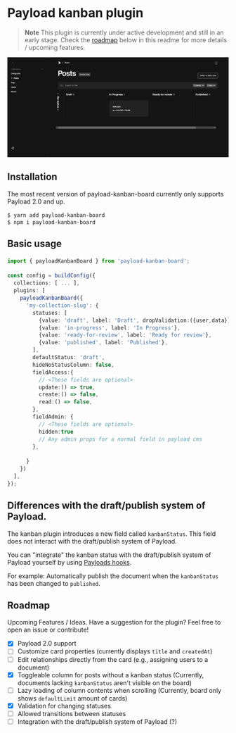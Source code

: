 # Payload kanban plugin

> **Note**
> This plugin is currently under active development and still in an early stage.
> Check the [roadmap](#roadmap) below in this readme for more details / upcoming features.

<picture>
  <source media="(prefers-color-scheme: dark)" src="./preview-dark.png" />
  <source media="(prefers-color-scheme: light)" src="./preview-light.png" />
  <img alt="Shows an image illustrating the payload-kanban-board plugin" src="./preview-dark.png">
</picture>

## Installation

The most recent version of payload-kanban-board currently only supports Payload 2.0 and up.

```shell
$ yarn add payload-kanban-board
$ npm i payload-kanban-board
```

## Basic usage

```typescript
import { payloadKanbanBoard } from 'payload-kanban-board';

const config = buildConfig({
  collections: [ ... ],
  plugins: [
    payloadKanbanBoard({
      'my-collection-slug': {
        statuses: [
          {value: 'draft', label: 'Draft', dropValidation:({user,data})=>return true}, //<dropValidation key is optional>
          {value: 'in-progress', label: 'In Progress'},
          {value: 'ready-for-review', label: 'Ready for review'},
          {value: 'published', label: 'Published'},
        ],
        defaultStatus: 'draft',
        hideNoStatusColumn: false,
        fieldAccess:{
          // <These fields are optional>
          update:() => true,
          create:() => false,
          read:() => false,
        },
        fieldAdmin: {
          // <These fields are optional>
          hidden:true
          // Any admin props for a normal field in payload cms
        },

      }
    })
  ],
});
```

## Differences with the draft/publish system of Payload.

The kanban plugin introduces a new field called `kanbanStatus`. This field does not interact with the draft/publish
system of Payload.

You can "integrate" the kanban status with the draft/publish system of Payload yourself by
using [Payloads hooks](https://payloadcms.com/docs/hooks/overview).

For example: Automatically publish the document when the `kanbanStatus` has been changed to `published`.

<h2 id="roadmap">Roadmap</h2>
Upcoming Features / Ideas. Have a suggestion for the plugin? Feel free to open an issue or contribute!

- [x] Payload 2.0 support
- [ ] Customize card properties (currently displays `title` and `createdAt`)
- [ ] Edit relationships directly from the card (e.g., assigning users to a document)
- [x] Toggleable column for posts without a kanban status (Currently, documents lacking `kanbanStatus` aren't
      visible on the board)
- [ ] Lazy loading of column contents when scrolling (Currently, board only shows `defaultLimit` amount of cards)
- [x] Validation for changing statuses
- [ ] Allowed transitions between statuses
- [ ] Integration with the draft/publish system of Payload (?)
